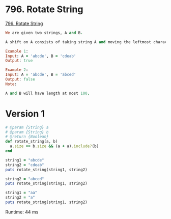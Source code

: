 # 796. Rotate String

[796. Rotate String](https://leetcode.com/problems/rotate-string/)

```ruby
We are given two strings, A and B.

A shift on A consists of taking string A and moving the leftmost character to the rightmost position. For example, if A = 'abcde', then it will be 'bcdea' after one shift on A. Return True if and only if A can become B after some number of shifts on A.

Example 1:
Input: A = 'abcde', B = 'cdeab'
Output: true

Example 2:
Input: A = 'abcde', B = 'abced'
Output: false
Note:

A and B will have length at most 100.
```

# Version 1

```ruby
# @param {String} a
# @param {String} b
# @return {Boolean}
def rotate_string(a, b)
  a.size == b.size && (a + a).include?(b)
end

string1 = "abcde"
string2 = "cdeab"
puts rotate_string(string1, string2)

string2 = "abced"
puts rotate_string(string1, string2)

string1 = "aa"
string2 = "a"
puts rotate_string(string1, string2)
```

Runtime: 44 ms
